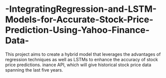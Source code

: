 # -IntegratingRegression-and-LSTM-Models-for-Accurate-Stock-Price-Prediction-Using-Yahoo-Finance-Data-
This project aims to create a hybrid model that leverages the advantages of regression techniques as well as LSTMs to enhance the accuracy of stock price predictions. inance API, which will give historical stock price data spanning the last five years. 
